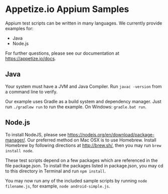 Appetize.io Appium Samples
==========================

Appium test scripts can be written in many languages. We currently provide examples for:
- Java
- Node.js

For further questions, please see our documentation at https://appetize.io/docs.

Java
----
Your system must have a JVM and Java Compiler. Run `javac -version` from a command line to verify.

Our example uses Gradle as a build system and dependency manager. Just run `./gradlew run` to run the example.
On Windows: `gradle.bat run`.

Node.js
-------

To install NodeJS, please see https://nodejs.org/en/download/package-manager/. Our preferred method on Mac OSX is to use Homebrew. Install Homebrew by following directions at http://brew.sh/, then you may run `brew install node`.

These test scripts depend on a few packages which are referenced in the file package.json. To install the packages listed in package.json, you may cd to this directory in Terminal and run `npm install`.

You may now run any of the included sample scripts by running `node filename.js`, for example, `node android-simple.js`.
